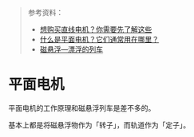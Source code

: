 > 参考资料：
>
> - [想购买直线电机？你需要先了解这些](https://dmtdriver.com/a/431.html)
> - [什么是平面电机？它们通常用在哪里？](https://dmtdriver.com/a/343.html)
> - [磁悬浮—漂浮的列车](https://www.hmfl.cas.cn/kxcb/zsbk/202101/t20210116_618040.html)

# 平面电机

平面电机的工作原理和磁悬浮列车是差不多的。

基本上都是将磁悬浮物作为「转子」，而轨道作为「定子」。

